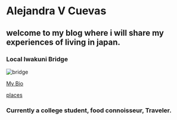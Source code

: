  
# Alejandra V Cuevas 
##  welcome to my blog where i will share my experiences of living in japan.
### Local Iwakuni Bridge 

![bridge](http://www.japan-guide.com/g2/6177_03.jpg)

[My Bio](bio.html)

[places](.html) 
### Currently a college student, food connoisseur, Traveler. 


